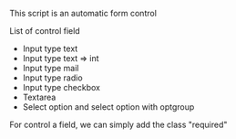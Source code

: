 This script is an automatic form control

List of control field

- Input type text
- Input type text => int
- Input type mail
- Input type radio
- Input type checkbox
- Textarea
- Select option and select option with optgroup


For control a field,  we can simply add the class "required"